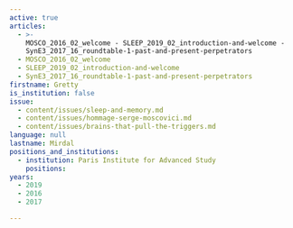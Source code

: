 ```yaml
---
active: true
articles:
  - >-
    MOSCO_2016_02_welcome - SLEEP_2019_02_introduction-and-welcome -
    SynE3_2017_16_roundtable-1-past-and-present-perpetrators
  - MOSCO_2016_02_welcome
  - SLEEP_2019_02_introduction-and-welcome
  - SynE3_2017_16_roundtable-1-past-and-present-perpetrators
firstname: Gretty
is_institution: false
issue:
  - content/issues/sleep-and-memory.md
  - content/issues/hommage-serge-moscovici.md
  - content/issues/brains-that-pull-the-triggers.md
language: null
lastname: Mirdal
positions_and_institutions:
  - institution: Paris Institute for Advanced Study
    positions:
years:
  - 2019
  - 2016
  - 2017

---
```

